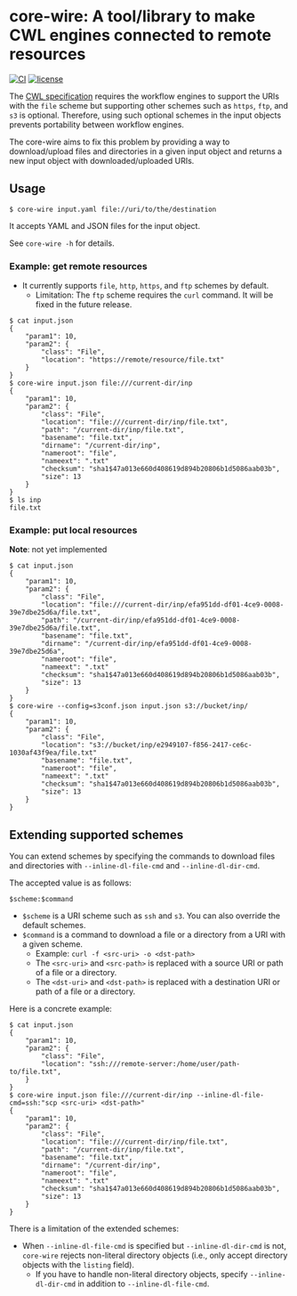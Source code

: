 # core-wire: A tool/library to make CWL engines connected to remote resources
[![CI](https://github.com/tom-tan/core-wire/actions/workflows/ci.yml/badge.svg)](https://github.com/tom-tan/core-wire/actions/workflows/ci.yml)
[![license](https://badgen.net/github/license/tom-tan/core-wire)](https://github.com/tom-tan/core-wire/blob/main/LICENSE)

The [CWL specification](https://www.commonwl.org/v1.2/CommandLineTool.html#File) requires the workflow engines to support the URIs with the `file` scheme but supporting other schemes such as `https`, `ftp`, and `s3` is optional.
Therefore, using such optional schemes in the input objects prevents portability between workflow engines.

The core-wire aims to fix this problem by providing a way to download/upload files and directories in a given input object
and returns a new input object with downloaded/uploaded URIs.

## Usage
```console
$ core-wire input.yaml file://uri/to/the/destination
```
It accepts YAML and JSON files for the input object.

See `core-wire -h` for details.

### Example: get remote resources
- It currently supports `file`, `http`, `https`, and `ftp` schemes by default.
  - Limitation: The `ftp` scheme requires the `curl` command. It will be fixed in the future release.
```console
$ cat input.json
{
    "param1": 10,
    "param2": {
        "class": "File",
        "location": "https://remote/resource/file.txt"
    }
}
$ core-wire input.json file:///current-dir/inp
{
    "param1": 10,
    "param2": {
        "class": "File",
        "location": "file:///current-dir/inp/file.txt",
        "path": "/current-dir/inp/file.txt",
        "basename": "file.txt",
        "dirname": "/current-dir/inp",
        "nameroot": "file",
        "nameext": ".txt"
        "checksum": "sha1$47a013e660d408619d894b20806b1d5086aab03b",
        "size": 13
    }
}
$ ls inp
file.txt
```

### Example: put local resources
**Note**: not yet implemented

```console
$ cat input.json
{
    "param1": 10,
    "param2": {
        "class": "File",
        "location": "file:///current-dir/inp/efa951dd-df01-4ce9-0008-39e7dbe25d6a/file.txt",
        "path": "/current-dir/inp/efa951dd-df01-4ce9-0008-39e7dbe25d6a/file.txt",
        "basename": "file.txt",
        "dirname": "/current-dir/inp/efa951dd-df01-4ce9-0008-39e7dbe25d6a",
        "nameroot": "file",
        "nameext": ".txt"
        "checksum": "sha1$47a013e660d408619d894b20806b1d5086aab03b",
        "size": 13
    }
}
$ core-wire --config=s3conf.json input.json s3://bucket/inp/
{
    "param1": 10,
    "param2": {
        "class": "File",
        "location": "s3://bucket/inp/e2949107-f856-2417-ce6c-1030af43f9ea/file.txt"
        "basename": "file.txt",
        "nameroot": "file",
        "nameext": ".txt"
        "checksum": "sha1$47a013e660d408619d894b20806b1d5086aab03b",
        "size": 13
    }
}
```

## Extending supported schemes
You can extend schemes by specifying the commands to download files and directories with `--inline-dl-file-cmd` and `--inline-dl-dir-cmd`.

The accepted value is as follows:
```
$scheme:$command
```
- `$scheme` is a URI scheme such as `ssh` and `s3`. You can also override the default schemes.
- `$command` is a command to download a file or a directory from a URI with a given scheme.
  - Example: `curl -f <src-uri> -o <dst-path>`
  - The `<src-uri>` and `<src-path>` is replaced with a source URI or path of a file or a directory.
  - The `<dst-uri>` and `<dst-path>` is replaced with a destination URI or path of a file or a directory.

Here is a concrete example:
```console
$ cat input.json
{
    "param1": 10,
    "param2": {
        "class": "File",
        "location": "ssh:///remote-server:/home/user/path-to/file.txt",
    }
}
$ core-wire input.json file:///current-dir/inp --inline-dl-file-cmd=ssh:"scp <src-uri> <dst-path>"
{
    "param1": 10,
    "param2": {
        "class": "File",
        "location": "file:///current-dir/inp/file.txt",
        "path": "/current-dir/inp/file.txt",
        "basename": "file.txt",
        "dirname": "/current-dir/inp",
        "nameroot": "file",
        "nameext": ".txt"
        "checksum": "sha1$47a013e660d408619d894b20806b1d5086aab03b",
        "size": 13
    }
}
```

There is a limitation of the extended schemes:
- When `--inline-dl-file-cmd` is specified but `--inline-dl-dir-cmd` is not, `core-wire` rejects non-literal directory objects (i.e., only accept directory objects with the `listing` field).
  - If you have to handle non-literal directory objects, specify `--inline-dl-dir-cmd` in addition to `--inline-dl-file-cmd`.
